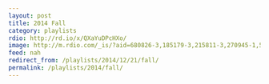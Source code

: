 ```yaml
---
layout: post
title: 2014 Fall
category: playlists
rdio: http://rd.io/x/QXaYuDPcHXo/
image: http://m.rdio.com/_is/?aid=680826-3,185179-3,215811-3,270945-1,566012-0,2815808-3,2831050-1,4130529-3,5189996-2&w=600&h=600
feed: nah
redirect_from: /playlists/2014/12/21/fall/
permalink: /playlists/2014/fall/ 
---
```

